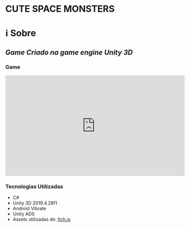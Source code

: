 # CUTE SPACE MONSTERS
# ℹ Sobre
## *Game Criado na game engine Unity 3D*

### Game

<iframe width="560" height="315" src="https://www.youtube.com/embed/XZZJaYRCx7w" title="YouTube video player" frameborder="0" allow="accelerometer; autoplay; clipboard-write; encrypted-media; gyroscope; picture-in-picture" allowfullscreen>
</iframe>

### Tecnologias Utilizadas
<ul>
  <li>C#</li>
  <li>Unity 3D 2019.4.28f1</li>
  <li>Android Vibrate</li>
  <li>Unity ADS</l1>
  <li>Assets utilizadas de: <a href="https://itch.io/">Itch.io</a></li>
</ul>
